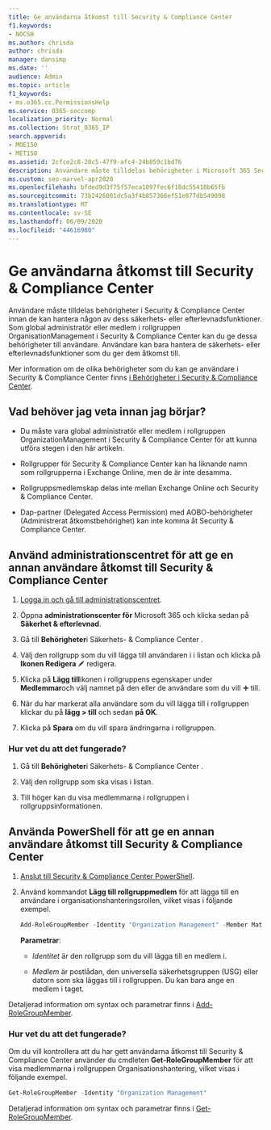 ```yaml
---
title: Ge användarna åtkomst till Security & Compliance Center
f1.keywords:
- NOCSH
ms.author: chrisda
author: chrisda
manager: dansimp
ms.date: ''
audience: Admin
ms.topic: article
f1_keywords:
- ms.o365.cc.PermissionsHelp
ms.service: O365-seccomp
localization_priority: Normal
ms.collection: Strat_O365_IP
search.appverid:
- MOE150
- MET150
ms.assetid: 2cfce2c8-20c5-47f9-afc4-24b059c1bd76
description: Användare måste tilldelas behörigheter i Microsoft 365 Security & Compliance Center innan de kan hantera någon av dess säkerhets- eller efterlevnadsfunktioner.
ms.custom: seo-marvel-apr2020
ms.openlocfilehash: bfded9d3f75f57eca1097fec6f18dc55410b65fb
ms.sourcegitcommit: 73b2426001dc5a3f4b857366ef51e877db549098
ms.translationtype: MT
ms.contentlocale: sv-SE
ms.lasthandoff: 06/09/2020
ms.locfileid: "44616980"
---
```

# <a name="give-users-access-to-the-security--compliance-center"></a>Ge användarna åtkomst till Security & Compliance Center

Användare måste tilldelas behörigheter i Security & Compliance Center innan de kan hantera någon av dess säkerhets- eller efterlevnadsfunktioner. Som global administratör eller medlem i rollgruppen OrganisationManagement i Security & Compliance Center kan du ge dessa behörigheter till användare. Användare kan bara hantera de säkerhets- eller efterlevnadsfunktioner som du ger dem åtkomst till.

Mer information om de olika behörigheter som du kan ge användare i Security & Compliance Center finns [i Behörigheter i Security & Compliance Center](permissions-in-the-security-and-compliance-center.md).

## <a name="what-do-you-need-to-know-before-you-begin"></a>Vad behöver jag veta innan jag börjar?

- Du måste vara global administratör eller medlem i rollgruppen OrganizationManagement i Security & Compliance Center för att kunna utföra stegen i den här artikeln.

- Rollgrupper för Security & Compliance Center kan ha liknande namn som rollgrupperna i Exchange Online, men de är inte desamma.

- Rollgruppsmedlemskap delas inte mellan Exchange Online och Security & Compliance Center.

- Dap-partner (Delegated Access Permission) med AOBO-behörigheter (Administrerat åtkomstbehörighet) kan inte komma åt Security & Compliance Center.

## <a name="use-the-admin-center-to-give-another-user-access-to-the-security--compliance-center"></a>Använd administrationscentret för att ge en annan användare åtkomst till Security & Compliance Center

1. [Logga in och gå till administrationscentret](https://docs.microsoft.com/microsoft-365/compliance/go-to-the-securitycompliance-center).

2. Öppna **administrationscenter för** Microsoft 365 och klicka sedan på **Säkerhet & efterlevnad**.

3. Gå till **Behörigheter**i Säkerhets- & Compliance Center .

4. Välj den rollgrupp som du vill lägga till användaren i i listan och klicka på **Ikonen Redigera** ![ ](../../media/O365-MDM-CreatePolicy-EditIcon.gif) redigera.

5. Klicka på **Lägg till**ikonen i rollgruppens egenskaper under **Medlemmar**och välj namnet på den eller de användare som du vill ![ lägga ](../../media/ITPro-EAC-AddIcon.gif) till.

6. När du har markerat alla användare som du vill lägga till i rollgruppen klickar du på **lägg \> till** och sedan **på OK**.

7. Klicka på **Spara** om du vill spara ändringarna i rollgruppen.

### <a name="how-do-you-know-this-worked"></a>Hur vet du att det fungerade?

1. Gå till **Behörigheter**i Säkerhets- & Compliance Center .

2. Välj den rollgrupp som ska visas i listan.

3. Till höger kan du visa medlemmarna i rollgruppen i rollgruppsinformationen.

## <a name="use-powershell-to-give-another-user-access-to-the-security--compliance-center"></a>Använda PowerShell för att ge en annan användare åtkomst till Security & Compliance Center

1. [Anslut till Security & Compliance Center PowerShell](https://docs.microsoft.com/powershell/exchange/connect-to-scc-powershell).

2. Använd kommandot **Lägg till rollgruppmedlem** för att lägga till en användare i organisationshanteringsrollen, vilket visas i följande exempel.

   ```PowerShell
   Add-RoleGroupMember -Identity "Organization Management" -Member MatildaS
   ```

   **Parametrar**:

   - _Identitet_ är den rollgrupp som du vill lägga till en medlem i.

   - _Medlem_ är postlådan, den universella säkerhetsgruppen (USG) eller datorn som ska läggas till i rollgruppen. Du kan bara ange en medlem i taget.

Detaljerad information om syntax och parametrar finns i [Add-RoleGroupMember](https://docs.microsoft.com/powershell/module/exchange/Add-RoleGroupMember).

### <a name="how-do-you-know-this-worked"></a>Hur vet du att det fungerade?

Om du vill kontrollera att du har gett användarna åtkomst till Security & Compliance Center använder du cmdleten **Get-RoleGroupMember** för att visa medlemmarna i rollgruppen Organisationshantering, vilket visas i följande exempel.

```PowerShell
Get-RoleGroupMember -Identity "Organization Management"
```

Detaljerad information om syntax och parametrar finns i [Get-RoleGroupMember](https://docs.microsoft.com/powershell/module/exchange/Get-RoleGroupMember).

